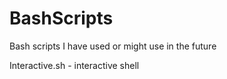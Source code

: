 # BashScripts
Bash scripts I have used or might use in the future


Interactive.sh - interactive shell
